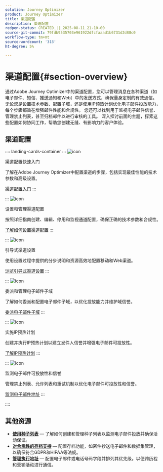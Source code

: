 ```yaml
---
solution: Journey Optimizer
product: Journey Optimizer
title: 渠道配置
description: 渠道配置
redpen-status: CREATED_||_2025-08-11_21-10-00
source-git-commit: 79fdb9535703e961922dfcfaaad1b6731d2d88c0
workflow-type: tm+mt
source-wordcount: '318'
ht-degree: 5%

---
```



# 渠道配置{#section-overview}

通过Adobe Journey Optimizer中的渠道配置，您可以管理消息在各种渠道（如电子邮件、短信、推送通知和Web）中的发送方式，确保量身定制的有效通信。 无论您是设置技术参数、配置子域，还是使用IP预热计划优化电子邮件投放能力，每个步骤都旨在增强邮件性能和合规性。 您还可以找到用于监视电子邮件信誉、管理禁止列表，甚至归档邮件以进行审核的工具。 深入探讨前面的主题，探索这些配置如何协同工作，帮助您创建无缝、有影响力的客户体验。

## 渠道配置

:::: landing-cards-container
:::
![icon](https://cdn.experienceleague.adobe.com/icons/circle-play.svg?lang=zh-Hans)

渠道配置快速入门

了解在Adobe Journey Optimizer中配置渠道的步骤，包括实现最佳性能的技术参数和高级设置。

[渠道配置入门](../using/configuration/get-started-configuration.md)
:::

:::
![icon](https://cdn.experienceleague.adobe.com/icons/list-check.svg?lang=zh-Hans)

设置和管理渠道配置

按照详细指南创建、编辑、停用和监视通道配置，确保正确的技术参数和合规性。

[了解如何设置渠道配置](../using/configuration/channel-surfaces.md)
:::

:::
![icon](https://cdn.experienceleague.adobe.com/icons/gear.svg?lang=zh-Hans)

引导式渠道设置

使用设置过程中提供的分步说明和资源高效地配置移动和Web渠道。

[浏览引导式渠道设置](guided-setup-landing-page.md)
:::

:::
![icon](https://cdn.experienceleague.adobe.com/icons/screwdriver-wrench.svg?lang=zh-Hans)

委派和管理电子邮件子域

了解如何委派和配置电子邮件子域，以优化投放能力并维护域信誉。

[委派电子邮件子域](delegate-subdomains-landing-page.md)
:::

:::
![icon](https://cdn.experienceleague.adobe.com/icons/chart-line.svg?lang=zh-Hans)

实施IP预热计划

创建并执行IP预热计划以建立发件人信誉并增强电子邮件可投放性。

[了解IP预热计划](implement-ip-warmup-plan-landing-page.md)
:::

:::
![icon](https://cdn.experienceleague.adobe.com/icons/shield-halved.svg?lang=zh-Hans)

监测电子邮件可投放性和信誉

管理禁止列表、允许列表和重试机制以优化电子邮件可投放性和信誉。

[监测电子邮件地址](monitor-reputation-landing-page.md)
:::

::::


## 其他资源

- **[使用种子列表](../using/configuration/seed-lists.md)** — 了解如何创建和管理种子列表以监测电子邮件投放并确保活动保证。
- **[对合规性的存档支持](../using/configuration/archiving-support.md)** — 配置存档功能，如密件抄送电子邮件和数据集管理，以确保符合GDPR和HIPAA等法规。
- **[管理执行地址](../using/configuration/primary-email-addresses.md)** — 配置电子邮件或电话号码字段并排列其优先级，以便跨历程和营销活动进行通信。
